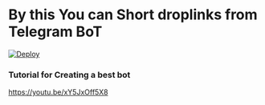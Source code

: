 <h1> By this You can Short droplinks from Telegram BoT </h1>


[![Deploy](https://www.herokucdn.com/deploy/button.svg)](https://www.heroku.com/deploy?template=https://github.com/prakash766/droplink-shortner)

<h3> Tutorial for Creating a best bot </h3>

https://youtu.be/xY5JxOff5X8
